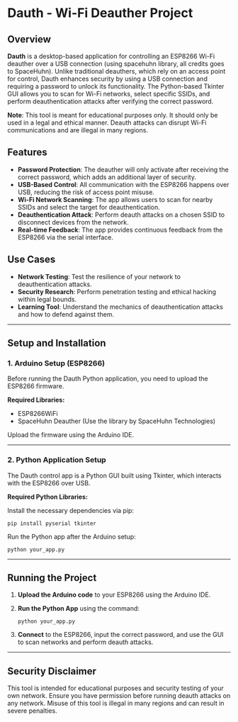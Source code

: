 
# **Dauth - Wi-Fi Deauther Project**

## **Overview**

**Dauth** is a desktop-based application for controlling an ESP8266 Wi-Fi deauther over a USB connection (using spacehuhn library, all credits goes to SpaceHuhn). Unlike traditional deauthers, which rely on an access point for control, Dauth enhances security by using a USB connection and requiring a password to unlock its functionality. The Python-based Tkinter GUI allows you to scan for Wi-Fi networks, select specific SSIDs, and perform deauthentication attacks after verifying the correct password.

**Note**: This tool is meant for educational purposes only. It should only be used in a legal and ethical manner. Deauth attacks can disrupt Wi-Fi communications and are illegal in many regions.

## **Features**

- **Password Protection**: The deauther will only activate after receiving the correct password, which adds an additional layer of security.
- **USB-Based Control**: All communication with the ESP8266 happens over USB, reducing the risk of access point misuse.
- **Wi-Fi Network Scanning**: The app allows users to scan for nearby SSIDs and select the target for deauthentication.
- **Deauthentication Attack**: Perform deauth attacks on a chosen SSID to disconnect devices from the network.
- **Real-time Feedback**: The app provides continuous feedback from the ESP8266 via the serial interface.

## **Use Cases**

- **Network Testing**: Test the resilience of your network to deauthentication attacks.
- **Security Research**: Perform penetration testing and ethical hacking within legal bounds.
- **Learning Tool**: Understand the mechanics of deauthentication attacks and how to defend against them.

---

## **Setup and Installation**

### **1. Arduino Setup (ESP8266)**

Before running the Dauth Python application, you need to upload the ESP8266 firmware.

**Required Libraries:**
- ESP8266WiFi
- SpaceHuhn Deauther (Use the library by SpaceHuhn Technologies)

Upload the firmware using the Arduino IDE.

---

### **2. Python Application Setup**

The Dauth control app is a Python GUI built using Tkinter, which interacts with the ESP8266 over USB.

**Required Python Libraries:**

Install the necessary dependencies via pip:

```
pip install pyserial tkinter
```

Run the Python app after the Arduino setup:

```
python your_app.py
```

---

## **Running the Project**

1. **Upload the Arduino code** to your ESP8266 using the Arduino IDE.
2. **Run the Python App** using the command:

   ```
   python your_app.py
   ```

3. **Connect** to the ESP8266, input the correct password, and use the GUI to scan networks and perform deauth attacks.

---

## **Security Disclaimer**

This tool is intended for educational purposes and security testing of your own network. Ensure you have permission before running deauth attacks on any network. Misuse of this tool is illegal in many regions and can result in severe penalties.
